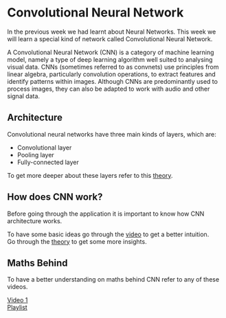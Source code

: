 # Convolutional Neural Network

In the previous week we had learnt about Neural Networks. This week we will learn a special kind of network called Convolutional Neural Network.

A Convolutional Neural Network (CNN) is a category of machine learning model, namely a type of deep learning algorithm well suited to analysing visual data. CNNs (sometimes referred to as convnets) use principles from linear algebra, particularly convolution operations, to extract features and identify patterns within images. Although CNNs are predominantly used to process images, they can also be adapted to work with audio and other signal data.

## Architecture
Convolutional neural networks have three main kinds of layers, which are:
* Convolutional layer
* Pooling layer
* Fully-connected layer
  
To get more deeper about these layers refer to this [theory](https://medium.com/latinxinai/convolutional-neural-network-from-scratch-6b1c856e1c07).


## How does CNN work?
Before going through the application it is important to know how CNN architecture works.

To have some basic ideas go through the [video](https://www.youtube.com/watch?v=zfiSAzpy9NM) to get a better intuition.  
Go through the [theory](https://medium.com/thedeephub/convolutional-neural-networks-a-comprehensive-guide-5cc0b5eae175) to get some more insights.


## Maths Behind
To have a better understanding on maths behind CNN refer to any of these videos.

[Video 1](https://www.youtube.com/watch?v=Lakz2MoHy6o)  
[Playlist](https://www.youtube.com/playlist?list=PLuhqtP7jdD8CD6rOWy20INGM44kULvrHu)